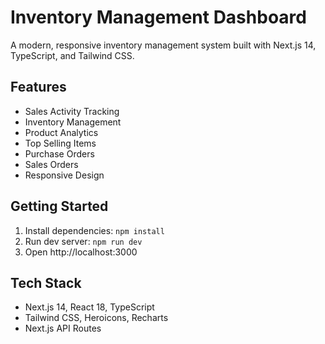 # Inventory Management Dashboard

A modern, responsive inventory management system built with Next.js 14, TypeScript, and Tailwind CSS.

## Features
- Sales Activity Tracking
- Inventory Management  
- Product Analytics
- Top Selling Items
- Purchase Orders
- Sales Orders
- Responsive Design

## Getting Started
1. Install dependencies: `npm install`
2. Run dev server: `npm run dev`
3. Open http://localhost:3000

## Tech Stack
- Next.js 14, React 18, TypeScript
- Tailwind CSS, Heroicons, Recharts
- Next.js API Routes

